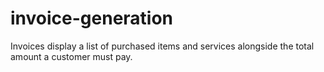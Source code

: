 # invoice-generation
Invoices display a list of purchased items and services alongside the total amount a customer must pay.
